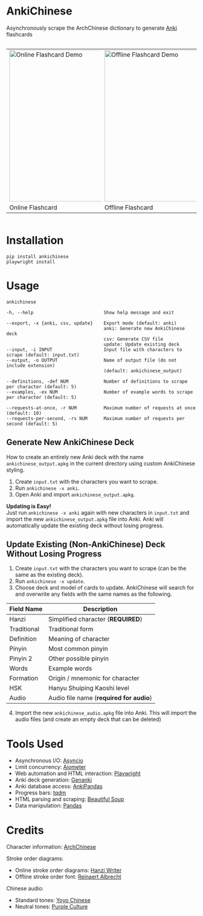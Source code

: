 # AnkiChinese

Asynchronously scrape the ArchChinese dictionary to generate [Anki](https://apps.ankiweb.net/) flashcards

<div style="display:flex;">
  <table class="table">
    <tr>
      <td>
        <img src="media/文.gif" alt="Online Flashcard Demo" style="width:400px;">
      </td>
    </tr>
    <tr>
      <td class="caption">Online Flashcard</td>
    </tr>
  </table>

  <table class="table">
    <tr>
      <td>
        <img src="media/文.png" alt="Offline Flashcard Demo" style="width:400px;">
      </td>
    </tr>
    <tr>
      <td class="caption">Offline Flashcard</td>
    </tr>
  </table>
</div>

# Installation

    pip install ankichinese
    playwright install

# Usage

    ankichinese

    -h, --help                          Show help message and exit 

    --export, -x {anki, csv, update}    Export mode (default: anki)
                                        anki: Generate new AnkiChinese deck
                                        csv: Generate CSV file
                                        update: Update existing deck
    --input, -i INPUT                   Input file with characters to scrape (default: input.txt)
    --output, -o OUTPUT                 Name of output file (do not include extension) 
                                        (default: ankichinese_output)

    --definitions, -def NUM             Number of definitions to scrape per character (default: 5)
    --examples, -ex NUM                 Number of example words to scrape per character (default: 5)

    --requests-at-once, -r NUM          Maximum number of requests at once (default: 10)
    --requests-per-second, -rs NUM      Maximum number of requests per second (default: 5)
                                

## Generate New AnkiChinese Deck
How to create an entirely new Anki deck with the name `ankichinese_output.apkg` in the current directory using custom AnkiChinese styling. 

1. Create `input.txt` with the characters you want to scrape.
2. Run `ankichinese -x anki`.
3. Open Anki and import `ankichinese_output.apkg`.

**Updating is Easy!**  
Just run `ankichinese -x anki` again with new characters in `input.txt` and import the new `ankichinese_output.apkg` file into Anki. Anki will automatically update the existing deck without losing progress.

## Update Existing (Non-AnkiChinese) Deck Without Losing Progress

1. Create `input.txt` with the characters you want to scrape (can be the same as the existing deck).
2. Run `ankichinese -x update`.
3. Choose deck and model of cards to update. AnkiChinese will search for and overwrite any fields with the same names as the following. 

| Field Name | Description |
| --- | --- |
| Hanzi | Simplified character (**REQUIRED**) |
| Traditional | Traditional form |
| Definition | Meaning of character |
| Pinyin | Most common pinyin |
| Pinyin 2 | Other possible pinyin |
| Words | Example words |
| Formation | Origin / mnemonic for character |
| HSK | Hanyu Shuiping Kaoshi level |
| Audio | Audio file name (**required for audio**) |

4. Import the new `ankichinese_audio.apkg` file into Anki. This will import the audio files (and create an empty deck that can be deleted)

# Tools Used
- Asynchronous I/O: [Asyncio](https://docs.python.org/3/library/asyncio.html)
- Limit concurrency: [Aiometer](https://github.com/florimondmanca/aiometer)
- Web automation and HTML interaction: [Playwright](https://playwright.dev/python/)
- Anki deck generation: [Genanki](https://github.com/kerrickstaley/genanki)
- Anki database access: [AnkiPandas](https://github.com/klieret/AnkiPandas)
- Progress bars: [tqdm](https://github.com/tqdm/tqdm)
- HTML parsing and scraping: [Beautiful Soup](https://www.crummy.com/software/BeautifulSoup/)
- Data manipulation: [Pandas](https://pandas.pydata.org/)

# Credits
Character information: [ArchChinese](https://www.archchinese.com/)

Stroke order diagrams:
- Online stroke order diagrams: [Hanzi Writer](https://hanziwriter.org/)
- Offline stroke order font: [Reinaert Albrecht](https://rtega.be/chmn/index.php?subpage=68)

Chinese audio:
- Standard tones: [Yoyo Chinese](https://yoyochinese.com/chinese-learning-tools/Mandarin-Chinese-pronunciation-lesson/pinyin-chart-table)
- Neutral tones: [Purple Culture](https://www.purpleculture.net/chinese_pinyin_chart/)
